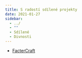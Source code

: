 ```yaml
---
title: S radostí sdílené projekty
date: 2021-01-27
sidebar: 
  - ../
  - ""
  - Sdílené
  - Divnosti
---
```


- [FacterCraft](/blogs/Nestačím%20žasnout/2021/Novoroční%20dárek.html)

<div class="comment"><!-- - EnderJumper
  - Taková hra s annoying designem, vhodná k zabití času
  - <a href="https://cdn.discordapp.com/attachments/445658132509622272/803925805678854144/EnderJumper.rar" class="download">EnderJumper.rar</a> --></div>
